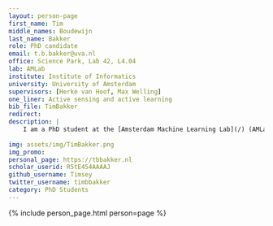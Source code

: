 ```yaml
---
layout: person-page
first_name: Tim
middle_names: Boudewijn
last_name: Bakker
role: PhD candidate
email: t.b.bakker@uva.nl
office: Science Park, Lab 42, L4.04
lab: AMLab
institute: Institute of Informatics
university: University of Amsterdam
supervisors: [Herke van Hoof, Max Welling]
one_liner: Active sensing and active learning
bib_file: TimBakker
redirect: 
description: |
    I am a PhD student at the [Amsterdam Machine Learning Lab](/) (AMLab) with [Herke van Hoof](https://staff.fnwi.uva.nl/h.c.vanhoof/homepage/) and [Max Welling](https://staff.fnwi.uva.nl/m.welling/). My research focuses on active learning and active sensing. Other interests include AI alignment, everything Bayesian, and reinforcement learning.
    
img: assets/img/TimBakker.png
img_promo: 
personal_page: https://tbbakker.nl
scholar_userid: R5tE454AAAAJ
github_username: Timsey
twitter_username: timbbakker
category: PhD Students 
---
```


{% include person_page.html person=page %}